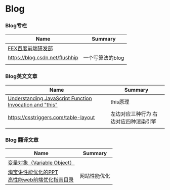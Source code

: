 # Blog

### Blog专栏

| Name                                       | Summary          |
| ------------------------------------------ | ---------------- |
| [FEX百度前端研发部](http://fex.baidu.com/) |                  |
| https://blog.csdn.net/flushhip             | 一个写算法的blog |
|                                            |                  |

### Blog英文文章

| Name                                     | Summary             |
| ---------------------------------------- | ------------------- |
| [Understanding JavaScript Function Invocation and "this"](http://yehudakatz.com/2011/08/11/understanding-javascript-function-invocation-and-this/) | this原理              |
| https://csstriggers.com/table-layout     | 左边对应三种行为 右边对应四种渲染引擎 |
|                                          |                     |

### Blog 翻译文章

| Name                                                         | Summary      |
| ------------------------------------------------------------ | ------------ |
| [变量对象（Variable Object）](http://www.cnblogs.com/TomXu/archive/2012/01/16/2309728.html) |              |
| [淘宝讲性能优化的PPT](https://www.slideshare.net/leneli/after-yahoo-34-rules-5088505)<br>[高性能web前端优化指南目录](http://jo2.org/webpage-speedy-optimize/) | 网站性能优化 |

